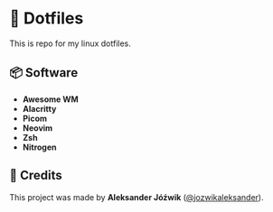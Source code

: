 # 📁  Dotfiles

This is repo for my linux dotfiles.

## 📦 Software

- **Awesome WM**
- **Alacritty**
- **Picom**
- **Neovim**
- **Zsh**
- **Nitrogen**

## 👤 Credits
This project was made by **Aleksander Jóźwik** ([@jozwikaleksander](https://github.com/jozwikaleksander)).
